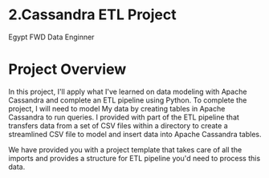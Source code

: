 # 2.Cassandra ETL Project
 Egypt FWD Data Enginner
# Project Overview
In this project, I'll apply what I've learned on data modeling with Apache Cassandra and complete an ETL pipeline using Python. To complete the project, I will need to model My data by creating tables in Apache Cassandra to run queries. I provided with part of the ETL pipeline that transfers data from a set of CSV files within a directory to create a streamlined CSV file to model and insert data into Apache Cassandra tables.

We have provided you with a project template that takes care of all the imports and provides a structure for ETL pipeline you'd need to process this data.


